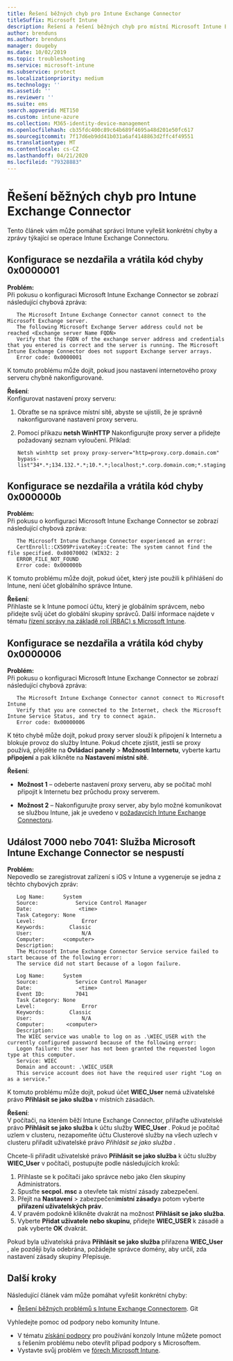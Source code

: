 ```yaml
---
title: Řešení běžných chyb pro Intune Exchange Connector
titleSuffix: Microsoft Intune
description: Řešení a řešení běžných chyb pro místní Microsoft Intune Exchange Connector
author: brenduns
ms.author: brenduns
manager: dougeby
ms.date: 10/02/2019
ms.topic: troubleshooting
ms.service: microsoft-intune
ms.subservice: protect
ms.localizationpriority: medium
ms.technology: ''
ms.assetid: ''
ms.reviewer: ''
ms.suite: ems
search.appverid: MET150
ms.custom: intune-azure
ms.collection: M365-identity-device-management
ms.openlocfilehash: cb35fdc400c89c64b689f4695a48d201e50fc617
ms.sourcegitcommit: 7f17d6eb9dd41b031a6af4148863d2ffc4f49551
ms.translationtype: MT
ms.contentlocale: cs-CZ
ms.lasthandoff: 04/21/2020
ms.locfileid: "79328883"
---
```

# <a name="resolve-common-errors-for-the-intune-exchange-connector"></a>Řešení běžných chyb pro Intune Exchange Connector

Tento článek vám může pomáhat správci Intune vyřešit konkrétní chyby a zprávy týkající se operace Intune Exchange Connectoru.  

## <a name="configuration-failed-and-returned-error-code-0x0000001"></a>Konfigurace se nezdařila a vrátila kód chyby 0x0000001

**Problém:**  
Při pokusu o konfiguraci Microsoft Intune Exchange Connector se zobrazí následující chybová zpráva:

```
   The Microsoft Intune Exchange Connector cannot connect to the Microsoft Exchange server.  
   The following Microsoft Exchange Server address could not be reached <Exchange server Name FQDN>  
   Verify that the FQDN of the exchange server address and credentials that you entered is correct and the server is running. The Microsoft Intune Exchange Connector does not support Exchange server arrays.  
   Error code: 0x0000001  
```

K tomuto problému může dojít, pokud jsou nastavení internetového proxy serveru chybně nakonfigurované.

**Řešení**:  
Konfigurovat nastavení proxy serveru:
1. Obraťte se na správce místní sítě, abyste se ujistili, že je správně nakonfigurované nastavení proxy serveru. 
2. Pomocí příkazu **netsh WinHTTP** Nakonfigurujte proxy server a přidejte požadovaný seznam vyloučení. Příklad:  

   ```
   Netsh winhttp set proxy proxy-server="http=proxy.corp.domain.com" bypass-list"34*.*;134.132.*.*;10.*.*;localhost;*.corp.domain.com;*.staging.domain.com"
   ```

## <a name="configuration-failed-and-returned-error-code-0x000000b"></a>Konfigurace se nezdařila a vrátila kód chyby 0x000000b   

**Problém:**  
Při pokusu o konfiguraci Microsoft Intune Exchange Connector se zobrazí následující chybová zpráva:  

```
   The Microsoft Intune Exchange Connector experienced an error:  
   CertEnroll::CX509PrivateKey::Create: The system cannot find the file specified. 0x80070002 (WIN32: 2  
   ERROR_FILE_NOT_FOUND  
   Error code: 0x000000b  
```
K tomuto problému může dojít, pokud účet, který jste použili k přihlášení do Intune, není účet globálního správce Intune.

**Řešení**:  
Přihlaste se k Intune pomocí účtu, který je globálním správcem, nebo přidejte svůj účet do globální skupiny správců. Další informace najdete v tématu [řízení správy na základě rolí (RBAC) s Microsoft Intune](../fundamentals/role-based-access-control.md).

## <a name="configuration-failed-and-returned-error-code-0x0000006"></a>Konfigurace se nezdařila a vrátila kód chyby 0x0000006

**Problém:**  
Při pokusu o konfiguraci Microsoft Intune Exchange Connector se zobrazí následující chybová zpráva:  

```  
   The Microsoft Intune Exchange Connector cannot connect to Microsoft Intune  
   Verify that you are connected to the Internet, check the Microsoft Intune Service Status, and try to connect again.  
   Error code: 0x00000006  
```  
K této chybě může dojít, pokud proxy server slouží k připojení k Internetu a blokuje provoz do služby Intune. Pokud chcete zjistit, jestli se proxy používá, přejděte na **Ovládací panely** > **Možnosti Internetu**, vyberte kartu **připojení** a pak klikněte na **Nastavení místní sítě**.

**Řešení**:  

- **Možnost 1** – odeberte nastavení proxy serveru, aby se počítač mohl připojit k Internetu bez průchodu proxy serverem.  

- **Možnost 2** – Nakonfigurujte proxy server, aby bylo možné komunikovat se službou Intune, jak je uvedeno v [požadavcích Intune Exchange Connectoru](exchange-connector-install.md#intune-exchange-connector-requirements).



## <a name="event-7000-or-7041-microsoft-intune-exchange-connector-service-wont-start"></a>Událost 7000 nebo 7041: Služba Microsoft Intune Exchange Connector se nespustí

**Problém:**  
Nepovedlo se zaregistrovat zařízení s iOS v Intune a vygeneruje se jedna z těchto chybových zpráv:  

```  
   Log Name:      System
   Source:            Service Control Manager
   Date:               <time>
   Task Category: None
   Level:               Error
   Keywords:        Classic
   User:                N/A
   Computer:      <computer>
   Description:
   The Microsoft Intune Exchange Connector Service service failed to start because of the following error:  
   The service did not start because of a logon failure.
```  

```  
   Log Name:      System
   Source:            Service Control Manager
   Date:               <time>
   Event ID:          7041
   Task Category: None
   Level:               Error   
   Keywords:        Classic
   User:                N/A
   Computer:       <computer>
   Description:
   The WIEC service was unable to log on as .\WIEC_USER with the currently configured password because of the following error:
   Logon failure: the user has not been granted the requested logon type at this computer.
   Service: WIEC
   Domain and account: .\WIEC_USER
   This service account does not have the required user right "Log on as a service."  
```
K tomuto problému může dojít, pokud účet **WIEC_User** nemá uživatelské právo **Přihlásit se jako služba** v místních zásadách.

**Řešení**:  
V počítači, na kterém běží Intune Exchange Connector, přiřaďte uživatelské právo **Přihlásit se jako služba** k účtu služby **WIEC_User** . Pokud je počítač uzlem v clusteru, nezapomeňte účtu Clusterové služby na všech uzlech v clusteru přiřadit uživatelské právo *Přihlásit se jako služba* .  

Chcete-li přiřadit uživatelské právo **Přihlásit se jako služba** k účtu služby **WIEC_User** v počítači, postupujte podle následujících kroků:

1. Přihlaste se k počítači jako správce nebo jako člen skupiny Administrators.
2. Spusťte **secpol. msc** a otevřete tak místní zásady zabezpečení.
3. Přejít na **Nastavení** > zabezpečení**místní zásady**a potom vyberte **přiřazení uživatelských práv**.
4. V pravém podokně klikněte dvakrát na možnost **Přihlásit se jako služba**.
5. Vyberte **Přidat uživatele nebo skupinu**, přidejte **WIEC_USER** k zásadě a pak vyberte **OK** dvakrát.

Pokud byla uživatelská práva **Přihlásit se jako služba** přiřazena **WIEC_User** , ale později byla odebrána, požádejte správce domény, aby určil, zda nastavení zásady skupiny Přepisuje.  

## <a name="next-steps"></a>Další kroky  

Následující článek vám může pomáhat vyřešit konkrétní chyby:
- [Řešení běžných problémů s Intune Exchange Connectorem](troubleshoot-exchange-connector-common-problems.md). Git 

Vyhledejte pomoc od podpory nebo komunity Intune.
- V tématu [získání podpory](../fundamentals/get-support.md) pro používání konzoly Intune můžete pomoct s řešením problému nebo otevřít případ podpory s Microsoftem. 
- Vystavte svůj problém ve [fórech Microsoft Intune](https://social.technet.microsoft.com/Forums/en-US/home?forum=microsoftintuneprod).  
